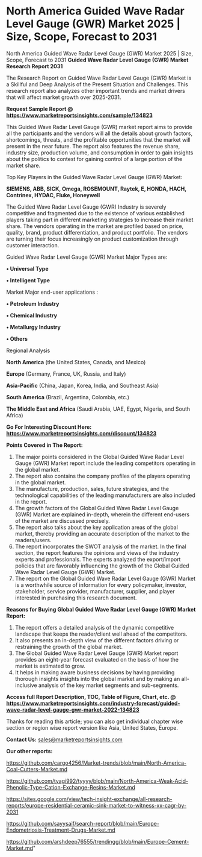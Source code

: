 # North America Guided Wave Radar Level Gauge (GWR) Market 2025 | Size, Scope, Forecast to 2031
North America Guided Wave Radar Level Gauge (GWR) Market 2025 | Size, Scope, Forecast to 2031
<strong>Guided Wave Radar Level Gauge (GWR) Market Research Report 2031</strong>

The Research Report on Guided Wave Radar Level Gauge (GWR) Market is a Skillful and Deep Analysis of the Present Situation and Challenges. This research report also analyzes other important trends and market drivers that will affect market growth over 2025-2031.

<strong>Request Sample Report @ <a href=https://www.marketreportsinsights.com/sample/134823>https://www.marketreportsinsights.com/sample/134823</a></strong>

This Guided Wave Radar Level Gauge (GWR) market report aims to provide all the participants and the vendors will all the details about growth factors, shortcomings, threats, and the profitable opportunities that the market will present in the near future. The report also features the revenue share, industry size, production volume, and consumption in order to gain insights about the politics to contest for gaining control of a large portion of the market share.

Top Key Players in the Guided Wave Radar Level Gauge (GWR) Market:

<strong>SIEMENS, ABB, SICK, Omega, ROSEMOUNT, Raytek, E, HONDA, HACH, Contrinex, HYDAC, Fluke, Honeywell</strong>

The Guided Wave Radar Level Gauge (GWR) Industry is severely competitive and fragmented due to the existence of various established players taking part in different marketing strategies to increase their market share. The vendors operating in the market are profiled based on price, quality, brand, product differentiation, and product portfolio. The vendors are turning their focus increasingly on product customization through customer interaction.

Guided Wave Radar Level Gauge (GWR) Market Major Types are:

<strong>• Universal Type

• Intelligent Type</strong>

Market Major end-user applications :

<strong>• Petroleum Industry

• Chemical Industry

• Metallurgy Industry

• Others</strong>

Regional Analysis

</u><strong><b>North America</b></strong> (the United States, Canada, and Mexico)

<strong><b>Europe </b></strong>(Germany, France, UK, Russia, and Italy)

<strong><b>Asia-Pacific</b></strong> (China, Japan, Korea, India, and Southeast Asia)

<strong><b>South America</b></strong> (Brazil, Argentina, Colombia, etc.)

<strong><b>The Middle East and Africa</b></strong> (Saudi Arabia, UAE, Egypt, Nigeria, and South Africa)

<strong>Go For Interesting Discount Here: <a href=https://www.marketreportsinsights.com/discount/134823>https://www.marketreportsinsights.com/discount/134823</a></strong>

<strong>Points Covered in The Report:</strong>
<ol>
  <li>The major points considered in the Global Guided Wave Radar Level Gauge (GWR) Market report include the leading competitors operating in the global market.</li>
  <li>The report also contains the company profiles of the players operating in the global market.</li>
  <li>The manufacture, production, sales, future strategies, and the technological capabilities of the leading manufacturers are also included in the report.</li>
  <li>The growth factors of the Global Guided Wave Radar Level Gauge (GWR) Market are explained in-depth, wherein the different end-users of the market are discussed precisely.</li>
  <li>The report also talks about the key application areas of the global market, thereby providing an accurate description of the market to the readers/users.</li>
  <li>The report incorporates the SWOT analysis of the market. In the final section, the report features the opinions and views of the industry experts and professionals. The experts analyzed the export/import policies that are favorably influencing the growth of the Global Guided Wave Radar Level Gauge (GWR) Market.</li>
  <li>The report on the Global Guided Wave Radar Level Gauge (GWR) Market is a worthwhile source of information for every policymaker, investor, stakeholder, service provider, manufacturer, supplier, and player interested in purchasing this research document.</li>
</ol>
<strong>Reasons for Buying Global Guided Wave Radar Level Gauge (GWR) Market Report:</strong>

<ol>
  <li>The report offers a detailed analysis of the dynamic competitive landscape that keeps the reader/client well ahead of the competitors.</li>
  <li>It also presents an in-depth view of the different factors driving or restraining the growth of the global market.</li>
  <li>The Global Guided Wave Radar Level Gauge (GWR) Market report provides an eight-year forecast evaluated on the basis of how the market is estimated to grow.</li>
  <li>It helps in making aware business decisions by having providing thorough insights insights into the global market and by making an all-inclusive analysis of the key market segments and sub-segments.</li>
</ol>
<strong>Access full Report Description, TOC, Table of Figure, Chart, etc. @ <a href=https://www.marketreportsinsights.com/industry-forecast/guided-wave-radar-level-gauge-gwr-market-2022-134823>https://www.marketreportsinsights.com/industry-forecast/guided-wave-radar-level-gauge-gwr-market-2022-134823</a></strong>


Thanks for reading this article; you can also get individual chapter wise section or region wise report version like Asia, United States, Europe.

<strong>Contact Us:</strong>
sales@marketreportsinsights.com

<strong>Our other reports:</strong>

<a href=https://github.com/cargo4256/Market-trends/blob/main/North-America-Coal-Cutters-Market.md>https://github.com/cargo4256/Market-trends/blob/main/North-America-Coal-Cutters-Market.md</a>

<a href=https://github.com/tyagi992/tyyyy/blob/main/North-America-Weak-Acid-Phenolic-Type-Cation-Exchange-Resins-Market.md>https://github.com/tyagi992/tyyyy/blob/main/North-America-Weak-Acid-Phenolic-Type-Cation-Exchange-Resins-Market.md</a>

<a href=https://sites.google.com/view/tech-insight-exchange/all-research-reports/europe-residential-ceramic-sink-market-to-witness-xx-cagr-by-2031>https://sites.google.com/view/tech-insight-exchange/all-research-reports/europe-residential-ceramic-sink-market-to-witness-xx-cagr-by-2031</a>

<a href=https://github.com/sayysaif/search-report/blob/main/Europe-Endometriosis-Treatment-Drugs-Market.md>https://github.com/sayysaif/search-report/blob/main/Europe-Endometriosis-Treatment-Drugs-Market.md</a>

<a href=https://github.com/arshdeep76555/trendingg/blob/main/Europe-Cement-Market.md>https://github.com/arshdeep76555/trendingg/blob/main/Europe-Cement-Market.md</a>"
